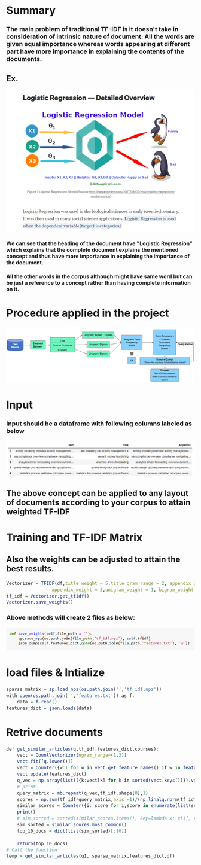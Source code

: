 # Summary
### The main problem of traditional TF-IDF is it doesn't take in consideration of intrinsic nature of document. All the words are given equal importance whereas words appearing at different part have more importance in explaining the contents of the documents.
## Ex. 
![Document_Example](/assets/LR.png)
#### We can see that the heading of the document have "Logistic Regression" which explains that the complete document explains the mentioned concept and thus have more importance in explaining the importance of the document.
#### All the other words in the corpus although might have same word but can be just a reference to a concept rather than having complete information on it.


# Procedure applied in the project
![Document_Example](/assets/Picture1.png)


# Input
### Input should be a dataframe with following columns labeled as below
![Document_Example](/assets/Head.png)
## The above concept can be applied to any layout of documents according to your corpus to attain weighted TF-IDF

# Training and TF-IDF Matrix
## Also the weights can be adjusted to attain the best results.
```R
Vectorizer = TFIDF(df,title_weight = 5,title_gram_range = 2, appendix_gram_range =2, text_gram_range =0,
                 appendix_weight = 3,unigram_weight = 1, bigram_weight = 4, tri_gram_weight = 10)
tf_idf = Vectorizer.get_tfidf()
Vectorizer.save_weights()
```
### Above methods will create 2 files as below:
![Document_Example](/assets/Files.png)

# load files & Intialize
```R
sparse_matrix = sp.load_npz(os.path.join('','tf_idf.npz'))
with open(os.path.join('','features.txt')) as f:
    data = f.read()
features_dict = json.loads(data)
```

# Retrive documents
```R
def get_similar_articles(q,tf_idf,features_dict,courses):
    vect = CountVectorizer(ngram_range=(1,3))
    vect.fit([q.lower()])
    vect = Counter({w:1 for w in vect.get_feature_names() if w in features_dict.keys()})
    vect.update(features_dict)
    q_vec = np.array(list(({k:vect[k] for k in sorted(vect.keys())}).values()),dtype = 'float64')
    # print
    query_matrix = mb.repmat(q_vec,tf_idf.shape[0],1)
    scores = np.sum(tf_idf*query_matrix,axis =1)/(np.linalg.norm(tf_idf,axis=1)/np.linalg.norm(query_matrix,axis=1))
    similar_scores = Counter({i: score for i,score in enumerate(list(scores))})
    print()
    # sim_sorted = sorted(similar_scores.items(), key=lambda x: x[1], reverse=True)
    sim_sorted = similar_scores.most_common()
    top_10_docs = dict(list(sim_sorted)[:10])
   
    return(top_10_docs) 
# Call the function
temp = get_similar_articles(q1, sparse_matrix,features_dict,df)
```
